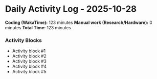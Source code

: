 # Daily Activity Log - 2025-10-28

**Coding (WakaTime):** 123 minutes
**Manual work (Research/Hardware):** 0 minutes
**Total Time:** 123 minutes

### Activity Blocks
- Activity block #1
- Activity block #2
- Activity block #3
- Activity block #4
- Activity block #5
